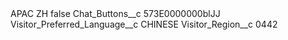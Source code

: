 <?xml version="1.0" encoding="UTF-8"?>
<CustomMetadata xmlns="http://soap.sforce.com/2006/04/metadata" xmlns:xsi="http://www.w3.org/2001/XMLSchema-instance" xmlns:xsd="http://www.w3.org/2001/XMLSchema">
    <label>APAC ZH</label>
    <protected>false</protected>
    <values>
        <field>Chat_Buttons__c</field>
        <value xsi:type="xsd:string">573E0000000blJJ</value>
    </values>
    <values>
        <field>Visitor_Preferred_Language__c</field>
        <value xsi:type="xsd:string">CHINESE</value>
    </values>
    <values>
        <field>Visitor_Region__c</field>
        <value xsi:type="xsd:string">0442</value>
    </values>
</CustomMetadata>
